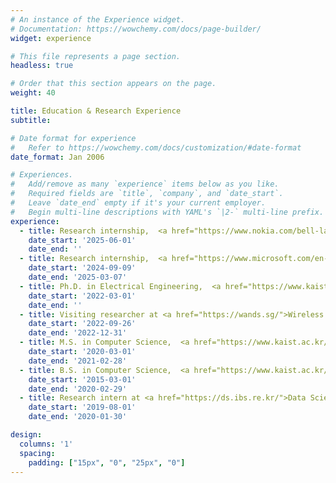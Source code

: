 ```yaml
---
# An instance of the Experience widget.
# Documentation: https://wowchemy.com/docs/page-builder/
widget: experience

# This file represents a page section.
headless: true

# Order that this section appears on the page.
weight: 40

title: Education & Research Experience
subtitle:

# Date format for experience
#   Refer to https://wowchemy.com/docs/customization/#date-format
date_format: Jan 2006

# Experiences.
#   Add/remove as many `experience` items below as you like.
#   Required fields are `title`, `company`, and `date_start`.
#   Leave `date_end` empty if it's your current employer.
#   Begin multi-line descriptions with YAML's `|2-` multi-line prefix.
experience:
  - title: Research internship,  <a href="https://www.nokia.com/bell-labs/research/">Nokia Bell Labs</a>, UK (Mentor <a href="https://lorenaqendro.github.io/">Lorena Qendro</a>)
    date_start: '2025-06-01'
    date_end: ''
  - title: Research internship,  <a href="https://www.microsoft.com/en-us/research/lab/microsoft-research-asia/">Microsoft Research</a>, China (Mentor Prof. <a href="https://www.microsoft.com/en-us/research/people/liliqiu/">Lili Qiu</a>)
    date_start: '2024-09-09'
    date_end: '2025-03-07'
  - title: Ph.D. in Electrical Engineering,  <a href="https://www.kaist.ac.kr/en/">KAIST</a>, Republic of Korea (Advisor Prof. <a href="https://sites.google.com/site/wewantsj/">Sung-Ju Lee</a>)
    date_start: '2022-03-01'
    date_end: ''
  - title: Visiting researcher at <a href="https://wands.sg/">Wireless and Networked Distributed Sensing (WANDS) group</a>, <a href="https://www.ntu.edu.sg/">NTU</a>, Singapore (Advisor Prof. <a href="https://personal.ntu.edu.sg/limo/">Mo Li</a>)
    date_start: '2022-09-26'
    date_end: '2022-12-31'
  - title: M.S. in Computer Science,  <a href="https://www.kaist.ac.kr/en/">KAIST</a>, Republic of Korea (Advisor Prof. <a href="https://sites.google.com/site/wewantsj/">Sung-Ju Lee</a>)
    date_start: '2020-03-01'
    date_end: '2021-02-28'
  - title: B.S. in Computer Science,  <a href="https://www.kaist.ac.kr/en/">KAIST</a>, Republic of Korea (Cum Laude)
    date_start: '2015-03-01'
    date_end: '2020-02-29'
  - title: Research intern at <a href="https://ds.ibs.re.kr/">Data Science Group</a>, <a href="https://www.kaist.ac.kr/en/">KAIST</a>, Republic of Korea (Advisor Prof. <a href="https://www.mpi-sp.org/cha">Meeyoung Cha</a>)
    date_start: '2019-08-01'
    date_end: '2020-01-30'

design:
  columns: '1'
  spacing:
    padding: ["15px", "0", "25px", "0"]
---
```

<style>
blockquote {
  display: none;
}
div.experience {
    font-size: 12pt;
    margin-left: 15%;
    margin-right: 15%;
    width: 70%
}
@media only screen and (max-width: 992px) {
  div.experience {
      font-size: 12pt;
      margin-left: 0%;
      margin-right: 0%;
      width: 100%
  }
}
</style>
